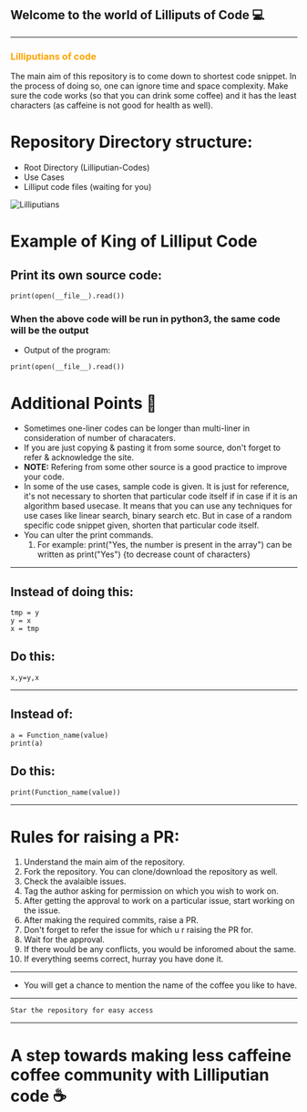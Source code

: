 ## Welcome to the world of Lilliputs of Code :computer:

<hr size="2px">

### <span style="color: orange">Lilliputians of code </span>

The main aim of this repository is to come down to shortest code snippet. In the process of doing so, one can ignore time and space 
complexity. Make sure the code works (so that you can drink some coffee) and it has the least characters (as caffeine is not good for 
health as well).


# Repository Directory structure:

-  Root Directory (Lilliputian-Codes) 
-  Use Cases
-  Lilliput code files (waiting for you) 



![Lilliputians](http://www.hotel-r.net/im/hotel/it/lilliput-10.jpg)


# Example of King of Lilliput Code

## Print its own source code:
```
print(open(__file__).read()) 
```
### When the above code will be run in python3, the same code will be the output

- Output of the program: 

```
print(open(__file__).read()) 
```

# Additional Points  :memo:
- Sometimes one-liner codes can be longer than multi-liner in consideration of number of characaters.
- If you are just copying & pasting it from some source, don't forget to refer & acknowledge the site.
- <b>NOTE:</b> Refering from some other source is a good practice to improve your code. 
- In some of the use cases, sample code is given. It is just for reference, it's not necessary to shorten that particular code itself if   in case if it is an algorithm based usecase. It means that you can use any techniques for use cases like linear search, binary search   etc. But in case of a random specific code snippet given, shorten that particular code itself.
- You can ulter the print commands.
  1) For example: print("Yes, the number is present in the array") can be written as print("Yes") {to decrease count of characters} 

-----------------------------------------------------------------------------------------------------------------------------------


## Instead of doing this:
```
tmp = y
y = x
x = tmp
```
## Do this:
```
x,y=y,x
```

-----------------------------------------------------------------------------------------------------------------------------------

## Instead of:
```
a = Function_name(value)
print(a)
```
## Do this:
```
print(Function_name(value))
```

-----------------------------------------------------------------------------------------------------------------------------------


# Rules for raising a PR:

1) Understand the main aim of the repository.
2) Fork the repository. You can clone/download the repository as well.
3) Check the avalaible issues.
4) Tag the author asking for permission on which you wish to work on.
5) After getting the approval to work on a particular issue, start working on the issue.
6) After making the required commits, raise a PR.
7) Don't forget to refer the issue for which u r raising the PR for.
8) Wait for the approval.
9) If there would be any conflicts, you would be inforomed about the same.
10) If everything seems correct, hurray you have done it.

-----------------------------------------------------------------------------------------------------------------------------------

- You will get a chance to mention the name of the coffee you like to have. 

-----------------------------------------------------------------------------------------------------------------------------------
```
Star the repository for easy access
```
-----------------------------------------------------------------------------------------------------------------------------------

# A step towards making less caffeine coffee community with Lilliputian code :coffee:
